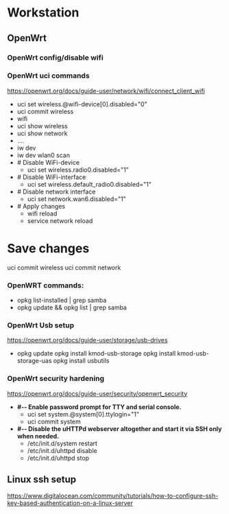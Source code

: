 # Workstation

## OpenWrt
### OpenWrt config/disable wifi

### OpenWrt uci commands
https://openwrt.org/docs/guide-user/network/wifi/connect_client_wifi
- uci set wireless.@wifi-device[0].disabled="0"
- uci commit wireless
- wifi
- uci show wireless
- uci show network
- ....
- iw dev
- iw dev wlan0 scan
- &#35; Disable WiFi-device
  - uci set wireless.radio0.disabled="1"
- &#35; Disable WiFi-interface
  - uci set wireless.default_radio0.disabled="1"
- &#35; Disable network interface
  - uci set network.wan6.disabled="1"
- &#35; Apply changes
  - wifi reload
  - service network reload

# Save changes
uci commit wireless
uci commit network

### OpenWRT commands:
- opkg list-installed | grep samba
- opkg update && opkg list | grep samba


### OpenWrt Usb setup
https://openwrt.org/docs/guide-user/storage/usb-drives
- opkg update
opkg install kmod-usb-storage
opkg install kmod-usb-storage-uas
opkg install usbutils


### OpenWrt security hardening
https://openwrt.org/docs/guide-user/security/openwrt_security
- **&#35;-- Enable password prompt for TTY and serial console.**
  - uci set system.@system[0].ttylogin="1"
  - uci commit system
- **&#35;-- Disable the uHTTPd webserver altogether and start it via SSH only when needed.** 
  - /etc/init.d/system restart
  - /etc/init.d/uhttpd disable
  - /etc/init.d/uhttpd stop
 
## Linux ssh setup
https://www.digitalocean.com/community/tutorials/how-to-configure-ssh-key-based-authentication-on-a-linux-server
